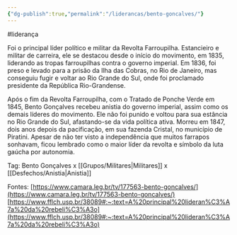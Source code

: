 ```yaml
---
{"dg-publish":true,"permalink":"/liderancas/bento-goncalves/"}
---
```


#liderança

Foi o principal líder político e militar da Revolta Farroupilha. Estancieiro e militar de carreira, ele se destacou desde o início do movimento, em 1835, liderando as tropas farroupilhas contra o governo imperial. Em 1836, foi preso e levado para a prisão da Ilha das Cobras, no Rio de Janeiro, mas conseguiu fugir e voltar ao Rio Grande do Sul, onde foi proclamado presidente da República Rio-Grandense.

Após o fim da Revolta Farroupilha, com o Tratado de Ponche Verde em 1845, Bento Gonçalves recebeu anistia do governo imperial, assim como os demais líderes do movimento. Ele não foi punido e voltou para sua estância no Rio Grande do Sul, afastando-se da vida política ativa. Morreu em 1847, dois anos depois da pacificação, em sua fazenda Cristal, no município de Piratini. Apesar de não ter visto a independência que muitos farrapos sonhavam, ficou lembrado como o maior líder da revolta e símbolo da luta gaúcha por autonomia.

Tag: Bento Gonçalves x [[Grupos/Militares\|Militares]] x [[Desfechos/Anistia\|Anistia]]

Fontes: [https://www.camara.leg.br/tv/177563-bento-goncalves/](https://www.camara.leg.br/tv/177563-bento-goncalves/)
[https://www.fflch.usp.br/38089#:~:text=A%20principal%20lideran%C3%A7a%20da%20rebeli%C3%A3o](https://www.fflch.usp.br/38089#:~:text=A%20principal%20lideran%C3%A7a%20da%20rebeli%C3%A3o)